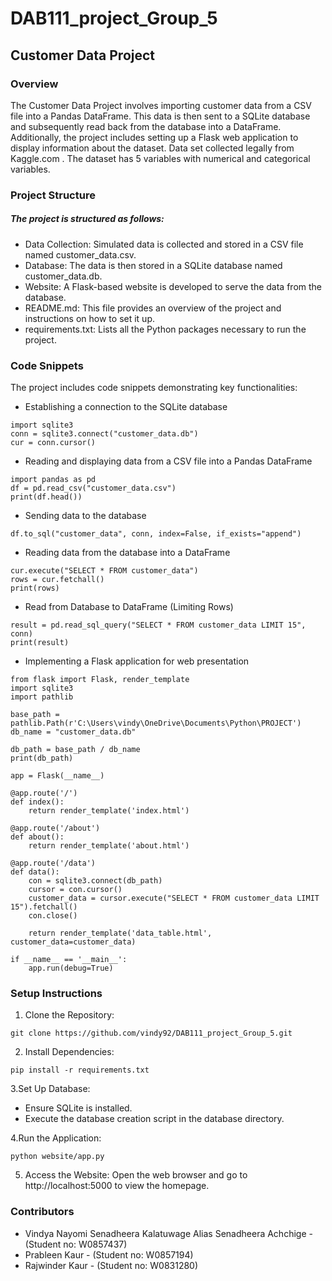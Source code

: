 # DAB111_project_Group_5

## Customer Data Project

### Overview
The Customer Data Project involves importing customer data from a CSV file into a Pandas DataFrame. 
This data is then sent to a SQLite database and subsequently read back from the database into a DataFrame. 
Additionally, the project includes setting up a Flask web application to display information about the dataset.
Data set collected legally from Kaggle.com . The dataset has 5 variables with numerical and categorical variables.

### Project Structure
##### The project is structured as follows:

- Data Collection: Simulated data is collected and stored in a CSV file named customer_data.csv.
- Database: The data is then stored in a SQLite database named customer_data.db.
- Website: A Flask-based website is developed to serve the data from the database.
- README.md: This file provides an overview of the project and instructions on how to set it up.
- requirements.txt: Lists all the Python packages necessary to run the project.

### Code Snippets
The project includes code snippets demonstrating key functionalities:

- Establishing a connection to the SQLite database
```
import sqlite3
conn = sqlite3.connect("customer_data.db")
cur = conn.cursor()
```
- Reading and displaying data from a CSV file into a Pandas DataFrame
```
import pandas as pd
df = pd.read_csv("customer_data.csv")
print(df.head())
```
- Sending data to the database
```
df.to_sql("customer_data", conn, index=False, if_exists="append")
```
- Reading data from the database into a DataFrame
```
cur.execute("SELECT * FROM customer_data")
rows = cur.fetchall()
print(rows)
```
- Read from Database to DataFrame (Limiting Rows)
```
result = pd.read_sql_query("SELECT * FROM customer_data LIMIT 15", conn)
print(result)
```
- Implementing a Flask application for web presentation
```
from flask import Flask, render_template
import sqlite3
import pathlib

base_path = pathlib.Path(r'C:\Users\vindy\OneDrive\Documents\Python\PROJECT')
db_name = "customer_data.db"

db_path = base_path / db_name
print(db_path)

app = Flask(__name__)

@app.route('/')
def index():
    return render_template('index.html')

@app.route('/about')
def about():
    return render_template('about.html')

@app.route('/data')
def data():
    con = sqlite3.connect(db_path)
    cursor = con.cursor()
    customer_data = cursor.execute("SELECT * FROM customer_data LIMIT 15").fetchall()
    con.close()

    return render_template('data_table.html', customer_data=customer_data)

if __name__ == '__main__':
    app.run(debug=True)
```

### Setup Instructions

1. Clone the Repository:

```
git clone https://github.com/vindy92/DAB111_project_Group_5.git
```

2. Install Dependencies:
```
pip install -r requirements.txt
```

3.Set Up Database:
- Ensure SQLite is installed.
- Execute the database creation script in the database directory.

4.Run the Application:
```
python website/app.py
```

5. Access the Website:
Open the web browser and go to http://localhost:5000 to view the homepage.


### Contributors
- Vindya Nayomi Senadheera Kalatuwage Alias Senadheera Achchige - (Student no: W0857437)
- Prableen Kaur - (Student no: W0857194)
- Rajwinder Kaur - (Student no: W0831280)
